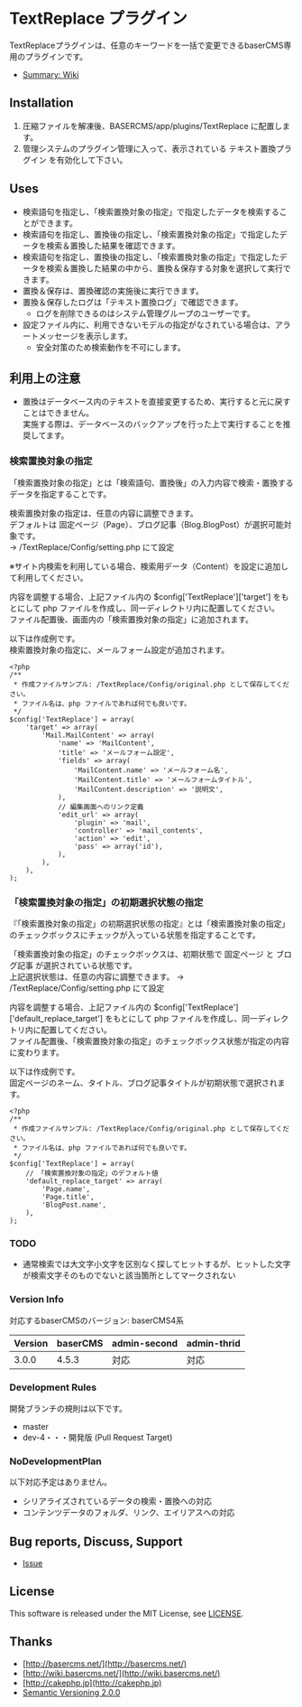 # TextReplace プラグイン #

TextReplaceプラグインは、任意のキーワードを一括で変更できるbaserCMS専用のプラグインです。

- [Summary: Wiki](https://github.com/materializing/TextReplace/wiki)


## Installation ##

1. 圧縮ファイルを解凍後、BASERCMS/app/plugins/TextReplace に配置します。
2. 管理システムのプラグイン管理に入って、表示されている テキスト置換プラグイン を有効化して下さい。


## Uses ##

- 検索語句を指定し、「検索置換対象の指定」で指定したデータを検索することができます。
- 検索語句を指定し、置換後の指定し、「検索置換対象の指定」で指定したデータを検索＆置換した結果を確認できます。
- 検索語句を指定し、置換後の指定し、「検索置換対象の指定」で指定したデータを検索＆置換した結果の中から、置換＆保存する対象を選択して実行できます。
- 置換＆保存は、置換確認の実施後に実行できます。
- 置換＆保存したログは「テキスト置換ログ」で確認できます。
  - ログを削除できるのはシステム管理グループのユーザーです。
- 設定ファイル内に、利用できないモデルの指定がなされている場合は、アラートメッセージを表示します。
  - 安全対策のため検索動作を不可にします。


## 利用上の注意
- 置換はデータベース内のテキストを直接変更するため、実行すると元に戻すことはできません。  
実施する際は、データベースのバックアップを行った上で実行することを推奨してます。


### 検索置換対象の指定
「検索置換対象の指定」とは「検索語句、置換後」の入力内容で検索・置換するデータを指定することです。

検索置換対象の指定は、任意の内容に調整できます。  
デフォルトは 固定ページ（Page）、ブログ記事（Blog.BlogPost）が選択可能対象です。  
→ /TextReplace/Config/setting.php にて設定

※サイト内検索を利用している場合、検索用データ（Content）を設定に追加して利用してください。  

内容を調整する場合、上記ファイル内の $config['TextReplace']['target'] をもとにして php ファイルを作成し、同一ディレクトリ内に配置してください。  
ファイル配置後、画面内の「検索置換対象の指定」に追加されます。

以下は作成例です。  
検索置換対象の指定に、メールフォーム設定が追加されます。

```
<?php
/**
 * 作成ファイルサンプル: /TextReplace/Config/original.php として保存してください。
 * ファイル名は、php ファイルであれば何でも良いです。
 */
$config['TextReplace'] = array(
	'target' => array(
		'Mail.MailContent' => array(
			'name' => 'MailContent',
			'title' => 'メールフォーム設定',
			'fields' => array(
				'MailContent.name' => 'メールフォーム名',
				'MailContent.title' => 'メールフォームタイトル',
				'MailContent.description' => '説明文',
			),
			// 編集画面へのリンク定義
			'edit_url' => array(
				'plugin' => 'mail',
				'controller' => 'mail_contents',
				'action' => 'edit',
				'pass' => array('id'),
			),
		),
	),
);
```

### 「検索置換対象の指定」の初期選択状態の指定
『「検索置換対象の指定」の初期選択状態の指定』とは「検索置換対象の指定」のチェックボックスにチェックが入っている状態を指定することです。

「検索置換対象の指定」のチェックボックスは、初期状態で 固定ページ と ブログ記事 が選択されている状態です。  
上記選択状態は、任意の内容に調整できます。
→ /TextReplace/Config/setting.php にて設定

内容を調整する場合、上記ファイル内の $config['TextReplace']['default_replace_target'] をもとにして php ファイルを作成し、同一ディレクトリ内に配置してください。  
ファイル配置後、「検索置換対象の指定」のチェックボックス状態が指定の内容に変わります。

以下は作成例です。  
固定ページのネーム、タイトル、ブログ記事タイトルが初期状態で選択されます。

```
<?php
/**
 * 作成ファイルサンプル: /TextReplace/Config/original.php として保存してください。
 * ファイル名は、php ファイルであれば何でも良いです。
 */
$config['TextReplace'] = array(
	// 「検索置換対象の指定」のデフォルト値
	'default_replace_target' => array(
		'Page.name',
		'Page.title',
		'BlogPost.name',
	),
);
```


### TODO

- 通常検索では大文字小文字を区別なく探してヒットするが、ヒットした文字が検索文字そのものでないと該当箇所としてマークされない


### Version Info

対応するbaserCMSのバージョン: baserCMS4系

| Version | baserCMS | admin-second | admin-thrid |
|:--|:--|:--|:--|
| 3.0.0 | 4.5.3 | 対応 | 対応 |

### Development Rules

開発ブランチの規則は以下です。

- master
- dev-4・・・開発版 (Pull Request Target)


### NoDevelopmentPlan

以下対応予定はありません。

- シリアライズされているデータの検索・置換への対応
- コンテンツデータのフォルダ、リンク、エイリアスへの対応


## Bug reports, Discuss, Support

- [Issue](https://github.com/materializing/TextReplace/issues)


## License
This software is released under the MIT License, see [LICENSE](https://choosealicense.com/licenses/mit/).


## Thanks

- [http://basercms.net/](http://basercms.net/)
- [http://wiki.basercms.net/](http://wiki.basercms.net/)
- [http://cakephp.jp](http://cakephp.jp)
- [Semantic Versioning 2.0.0](http://semver.org/lang/ja/)
